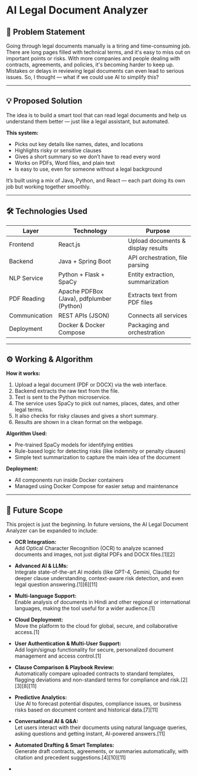 # AI Legal Document Analyzer



## 🚩 Problem Statement

Going through legal documents manually is a tiring and time-consuming job. There are long pages filled with technical terms, and it's easy to miss out on important points or risks. With more companies and people dealing with contracts, agreements, and policies, it's becoming harder to keep up. Mistakes or delays in reviewing legal documents can even lead to serious issues. So, I thought — what if we could use AI to simplify this?

---

## 💡 Proposed Solution

The idea is to build a smart tool that can read legal documents and help us understand them better — just like a legal assistant, but automated.

**This system:**
- Picks out key details like names, dates, and locations
- Highlights risky or sensitive clauses
- Gives a short summary so we don’t have to read every word
- Works on PDFs, Word files, and plain text
- Is easy to use, even for someone without a legal background

It’s built using a mix of Java, Python, and React — each part doing its own job but working together smoothly.

---

## 🛠️ Technologies Used

| Layer        | Technology                     | Purpose                                    |
|--------------|-------------------------------|--------------------------------------------|
| Frontend     | React.js                      | Upload documents & display results         |
| Backend      | Java + Spring Boot            | API orchestration, file parsing            |
| NLP Service  | Python + Flask + SpaCy        | Entity extraction, summarization           |
| PDF Reading  | Apache PDFBox (Java), pdfplumber (Python) | Extracts text from PDF files      |
| Communication| REST APIs (JSON)              | Connects all services                      |
| Deployment   | Docker & Docker Compose       | Packaging and orchestration                |

---

## ⚙️ Working & Algorithm

**How it works:**
1. Upload a legal document (PDF or DOCX) via the web interface.
2. Backend extracts the raw text from the file.
3. Text is sent to the Python microservice.
4. The service uses SpaCy to pick out names, places, dates, and other legal terms.
5. It also checks for risky clauses and gives a short summary.
6. Results are shown in a clean format on the webpage.

**Algorithm Used:**
- Pre-trained SpaCy models for identifying entities
- Rule-based logic for detecting risks (like indemnity or penalty clauses)
- Simple text summarization to capture the main idea of the document

**Deployment:**
- All components run inside Docker containers
- Managed using Docker Compose for easier setup and maintenance

---

## 🚀 Future Scope

This project is just the beginning. In future versions, the AI Legal Document Analyzer can be expanded to include:

- **OCR Integration:**  
  Add Optical Character Recognition (OCR) to analyze scanned documents and images, not just digital PDFs and DOCX files.[1][2]

- **Advanced AI & LLMs:**  
  Integrate state-of-the-art AI models (like GPT-4, Gemini, Claude) for deeper clause understanding, context-aware risk detection, and even legal question answering.[1][6][11]

- **Multi-language Support:**  
  Enable analysis of documents in Hindi and other regional or international languages, making the tool useful for a wider audience.[1]

- **Cloud Deployment:**  
  Move the platform to the cloud for global, secure, and collaborative access.[1]

- **User Authentication & Multi-User Support:**  
  Add login/signup functionality for secure, personalized document management and access control.[1]

- **Clause Comparison & Playbook Review:**  
  Automatically compare uploaded contracts to standard templates, flagging deviations and non-standard terms for compliance and risk.[2][3][8][11]

- **Predictive Analytics:**  
  Use AI to forecast potential disputes, compliance issues, or business risks based on document content and historical data.[7][11]

- **Conversational AI & Q&A:**  
  Let users interact with their documents using natural language queries, asking questions and getting instant, AI-powered answers.[11]

- **Automated Drafting & Smart Templates:**  
  Generate draft contracts, agreements, or summaries automatically, with citation and precedent suggestions.[4][10][11]

- 


